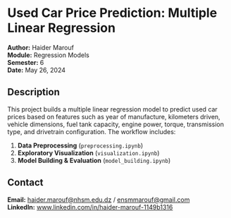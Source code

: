 # Used Car Price Prediction: Multiple Linear Regression

**Author:** Haider Marouf  
**Module:** Regression Models  
**Semester:** 6  
**Date:** May 26, 2024

## Description
This project builds a multiple linear regression model to predict used car prices based on features such as year of manufacture, kilometers driven, vehicle dimensions, fuel tank capacity, engine power, torque, transmission type, and drivetrain configuration. The workflow includes:

1. **Data Preprocessing** (`preprocessing.ipynb`)  
2. **Exploratory Visualization** (`visualization.ipynb`)  
3. **Model Building & Evaluation** (`model_building.ipynb`)


## Contact
**Email:** haider.marouf@nhsm.edu.dz / ensmmarouf@gmail.com  
**LinkedIn:** www.linkedin.com/in/haider-marouf-1149b1316  

